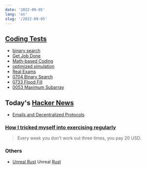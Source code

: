 ```yaml
---
date: '2022-09-05'
lang: 'en'
slug: '/2022-09-05'
---
```


## [Coding Tests](./../.././docs/pages/Coding%20Tests.md)

- [binary search](./../.././docs/pages/binary%20search.md)
- [Get Job Done](./../.././docs/pages/Get%20Job%20Done.md)
- [Math-based Coding](./../.././docs/pages/Math-based%20Coding.md)
- [optimized simulation](./../.././docs/pages/optimized%20simulation.md)
- [Real Exams](./../.././docs/pages/Real%20Exams.md)
- [0704 Binary Search](./../.././docs/pages/0704%20Binary%20Search.md)
- [0733 Flood Fill](./../.././docs/pages/0733%20Flood%20Fill.md)
- [0053 Maximum Subarray](./../.././docs/pages/0053%20Maximum%20Subarray.md)

## Today's [Hacker News](./../.././docs/pages/Hacker%20News.md)

- [Emails and Decentralized Protocols](./../.././docs/pages/Emails%20and%20Decentralized%20Protocols.md)

### [How I tricked myself into exercising regularly](https://happychasing.substack.com/p/exercising-regularly)

> Every week you don't work out three times, you pay 20 USD.

### Others

- [Unreal Rust](https://maikklein.github.io/unreal-rust-1/) Unreal [Rust](./../.././docs/pages/Rust.md)

<head>
  <html lang="en-US"/>
</head>
